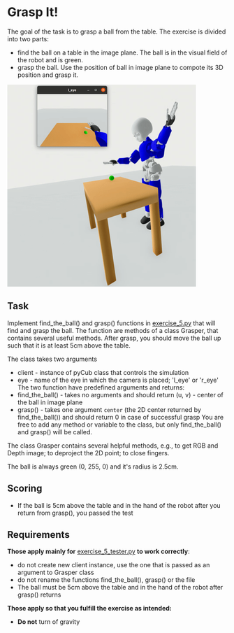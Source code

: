 # Grasp It!
The goal of the task is to grasp a ball from the table. The exercise is divided into two parts:  
 - find the ball on a table in the image plane. The ball is in the visual field of the robot and is green.
 - grasp the ball. Use the position of ball in image plane to compote its 3D position and grasp it.

![Grasp It!](https://raw.githubusercontent.com/rustlluk/pycub/dev/exercises/exercise_5/exercise_5.gif)


## Task
Implement find_the_ball() and grasp() functions in [exercise_5.py](https://github.com/rustlluk/pycub/blob/master/exercises/exercise_5/exercise_5.py)
that will find and grasp the ball. The function are methods of a class Grasper, that contains several useful methods. 
After grasp, you should move the ball up such that it is at least 5cm above the table.

The class takes two arguments
   - client - instance of pyCub class that controls the simulation
   - eye - name of the eye in which the camera is placed; 'l_eye' or 'r_eye'
The two function have predefined arguments and returns:
   - find_the_ball() - takes no arguments and should return (u, v) - center of the ball in image plane
   - grasp() - takes one argument `center` (the 2D center returned by find_the_ball()) and should return 0 in case of successful grasp
You are free to add any method or variable to the class, but only find_the_ball() and grasp() will be called.

The class Grasper contains several helpful methods, e.g., to get RGB and Depth image; to deproject the 2D point; to close fingers.

The ball is always green (0, 255, 0) and it's radius is 2.5cm.


## Scoring
 - If the ball is 5cm above the table and in the hand of the robot after you return from grasp(), you passed the test

## Requirements
**Those apply mainly for** [exercise_5_tester.py](https://github.com/rustlluk/pycub/blob/master/exercises/exercise_5/exercise_5_tester.py) **to work correctly**:
  - do not create new client instance, use the one that is passed as an argument to Grasper class
  - do not rename the functions find_the_ball(), grasp() or the file
  - The ball must be 5cm above the table and in the hand of the robot after grasp() returns

**Those apply so that you fulfill the exercise as intended:**
  - **Do not** turn of gravity